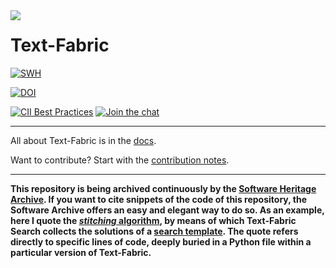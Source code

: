 <img src="/tf/docs/images/tf-small.png" align="left"/>

# Text-Fabric

[![SWH](https://archive.softwareheritage.org/badge/origin/https://github.com/annotation/text-fabric/)](https://archive.softwareheritage.org/browse/origin/https://github.com/annotation/text-fabric/)

[![DOI](https://zenodo.org/badge/DOI/10.5281/zenodo.1008899.svg)](https://doi.org/10.5281/zenodo.592193)

[![CII Best Practices](https://bestpractices.coreinfrastructure.org/projects/2592/badge)](https://bestpractices.coreinfrastructure.org/projects/2592)
[![Join the chat](https://badges.gitter.im/annotation/text-fabric.svg)](https://gitter.im/annotation/text-fabric?utm_source=badge&utm_medium=badge&utm_campaign=pr-badge&utm_content=badge)

---

All about Text-Fabric is in the
[docs](https://annotation.github.io/text-fabric/tf).

Want to contribute?
Start with the [contribution notes](codestyle/contributing.md).

---

**This repository is being archived continuously by the 
[Software Heritage Archive](https://archive.softwareheritage.org).
If you want to cite snippets of the code of this repository, the Software Archive
offers an easy and elegant way to do so.
As an example, here I quote the 
[*stitching* algorithm](https://archive.softwareheritage.org/swh:1:cnt:6169c074089ddc8a0e048cb67e1fec57857ef54d;lines=3224-3270/),
by means of which Text-Fabric Search collects the solutions of a
[search template](https://annotation.github.io/text-fabric/tf/about/use.html).
The quote refers directly to specific lines of code, deeply buried in
a Python file within a particular version of Text-Fabric.**
